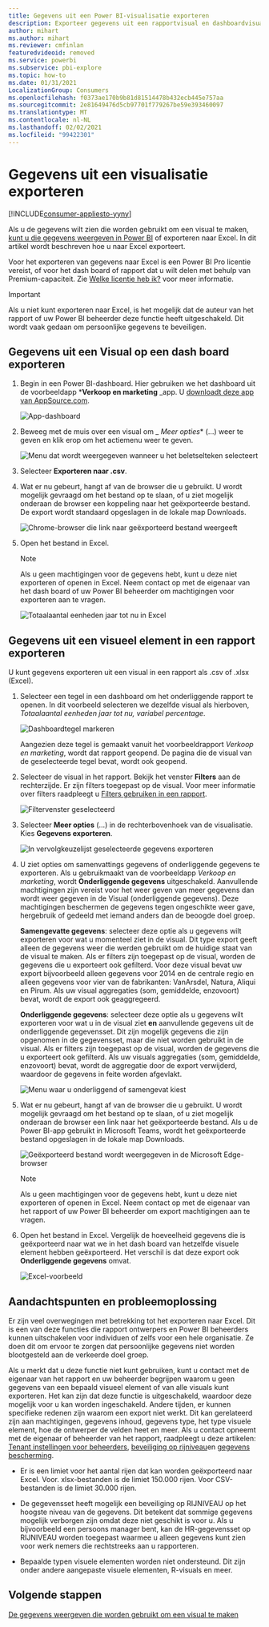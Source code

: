 ```yaml
---
title: Gegevens uit een Power BI-visualisatie exporteren
description: Exporteer gegevens uit een rapportvisual en dashboardvisual en bekijk ze in Excel.
author: mihart
ms.author: mihart
ms.reviewer: cmfinlan
featuredvideoid: removed
ms.service: powerbi
ms.subservice: pbi-explore
ms.topic: how-to
ms.date: 01/31/2021
LocalizationGroup: Consumers
ms.openlocfilehash: f0373ae170b9b81d81514478b432ecb445e757aa
ms.sourcegitcommit: 2e81649476d5cb97701f779267be59e393460097
ms.translationtype: MT
ms.contentlocale: nl-NL
ms.lasthandoff: 02/02/2021
ms.locfileid: "99422301"
---
```

# <a name="export-data-from-a-visual"></a>Gegevens uit een visualisatie exporteren

[!INCLUDE[consumer-appliesto-yyny](../includes/consumer-appliesto-yyny.md)]


Als u de gegevens wilt zien die worden gebruikt om een visual te maken, [kunt u die gegevens weergeven in Power BI](end-user-show-data.md) of exporteren naar Excel. In dit artikel wordt beschreven hoe u naar Excel exporteert.

Voor het exporteren van gegevens naar Excel is een Power BI Pro licentie vereist, of voor het dash board of rapport dat u wilt delen met behulp van Premium-capaciteit. Zie [Welke licentie heb ik?](end-user-license.md) voor meer informatie. 

> [!IMPORTANT]
> Als u niet kunt exporteren naar Excel, is het mogelijk dat de auteur van het rapport of uw Power BI beheerder deze functie heeft uitgeschakeld. Dit wordt vaak gedaan om persoonlijke gegevens te beveiligen.


## <a name="export-data-from-a-visual-on-a-dashboard"></a>Gegevens uit een Visual op een dash board exporteren

1. Begin in een Power BI-dashboard. Hier gebruiken we het dashboard uit de voorbeeldapp ***Verkoop en marketing** _app. U [downloadt deze app van AppSource.com](https://appsource.microsoft.com/en-us/product/power-bi/microsoft-retail-analysis-sample.salesandmarketingsample).

    ![App-dashboard](media/end-user-export/power-bi-dashboard.png)

2. Beweeg met de muis over een visual om _ *Meer opties** (...) weer te geven en klik erop om het actiemenu weer te geven.

    ![Menu dat wordt weergegeven wanneer u het beletselteken selecteert](media/end-user-export/power-bi-option-menu.png)

3. Selecteer **Exporteren naar .csv**.

4. Wat er nu gebeurt, hangt af van de browser die u gebruikt. U wordt mogelijk gevraagd om het bestand op te slaan, of u ziet mogelijk onderaan de browser een koppeling naar het geëxporteerde bestand. De export wordt standaard opgeslagen in de lokale map Downloads. 

    ![Chrome-browser die link naar geëxporteerd bestand weergeeft](media/end-user-export/power-bi-dashboards-export.png)

5. Open het bestand in Excel. 

    > [!NOTE]
    > Als u geen machtigingen voor de gegevens hebt, kunt u deze niet exporteren of openen in Excel. Neem contact op met de eigenaar van het dash board of uw Power BI beheerder om machtigingen voor exporteren aan te vragen. 

    ![Totaalaantal eenheden jaar tot nu in Excel](media/end-user-export/power-bi-excel.png)


## <a name="export-data-from-a-visual-in-a-report"></a>Gegevens uit een visueel element in een rapport exporteren
U kunt gegevens exporteren uit een visual in een rapport als .csv of .xlsx (Excel). 

1. Selecteer een tegel in een dashboard om het onderliggende rapport te openen.  In dit voorbeeld selecteren we dezelfde visual als hierboven, *Totaalaantal eenheden jaar tot nu, variabel percentage*. 

    ![Dashboardtegel markeren](media/end-user-export/power-bi-export-tile.png)

    Aangezien deze tegel is gemaakt vanuit het voorbeeldrapport *Verkoop en marketing*, wordt dat rapport geopend. De pagina die de visual van de geselecteerde tegel bevat, wordt ook geopend. 

2. Selecteer de visual in het rapport. Bekijk het venster **Filters** aan de rechterzijde. Er zijn filters toegepast op de visual. Voor meer informatie over filters raadpleegt u [Filters gebruiken in een rapport](end-user-report-filter.md).

    ![Filtervenster geselecteerd](media/end-user-export/power-bi-export-filter-pane.png)


3. Selecteer **Meer opties** (...) in de rechterbovenhoek van de visualisatie. Kies **Gegevens exporteren**.

    ![In vervolgkeuzelijst geselecteerde gegevens exporteren](media/end-user-export/power-bi-export-reports.png)

4. U ziet opties om samenvattings gegevens of onderliggende gegevens te exporteren. Als u gebruikmaakt van de voorbeeldapp *Verkoop en marketing*, wordt **Onderliggende gegevens** uitgeschakeld. Aanvullende machtigingen zijn vereist voor het weer geven van meer gegevens dan wordt weer gegeven in de Visual (onderliggende gegevens). Deze machtigingen beschermen de gegevens tegen ongeschikte weer gave, hergebruik of gedeeld met iemand anders dan de beoogde doel groep.

    **Samengevatte gegevens**: selecteer deze optie als u gegevens wilt exporteren voor wat u momenteel ziet in de visual.  Dit type export geeft alleen de gegevens weer die werden gebruikt om de huidige staat van de visual te maken. Als er filters zijn toegepast op de visual, worden de gegevens die u exporteert ook gefilterd. Voor deze visual bevat uw export bijvoorbeeld alleen gegevens voor 2014 en de centrale regio en alleen gegevens voor vier van de fabrikanten: VanArsdel, Natura, Aliqui en Pirum. Als uw visual aggregaties (som, gemiddelde, enzovoort) bevat, wordt de export ook geaggregeerd. 
  

    **Onderliggende gegevens**: selecteer deze optie als u gegevens wilt exporteren voor wat u in de visual ziet **en** aanvullende gegevens uit de onderliggende gegevensset.  Dit zijn mogelijk gegevens die zijn opgenomen in de gegevensset, maar die niet worden gebruikt in de visual. Als er filters zijn toegepast op de visual, worden de gegevens die u exporteert ook gefilterd.  Als uw visuals aggregaties (som, gemiddelde, enzovoort) bevat, wordt de aggregatie door de export verwijderd, waardoor de gegevens in feite worden afgevlakt. 

    ![Menu waar u onderliggend of samengevat kiest](media/end-user-export/power-bi-export-underlying.png)

5. Wat er nu gebeurt, hangt af van de browser die u gebruikt. U wordt mogelijk gevraagd om het bestand op te slaan, of u ziet mogelijk onderaan de browser een link naar het geëxporteerde bestand. Als u de Power BI-app gebruikt in Microsoft Teams, wordt het geëxporteerde bestand opgeslagen in de lokale map Downloads. 

    ![Geëxporteerd bestand wordt weergegeven in de Microsoft Edge-browser](media/end-user-export/power-bi-export-edge-screen.png)

    > [!NOTE]
    > Als u geen machtigingen voor de gegevens hebt, kunt u deze niet exporteren of openen in Excel. Neem contact op met de eigenaar van het rapport of uw Power BI beheerder om export machtigingen aan te vragen. 


6. Open het bestand in Excel. Vergelijk de hoeveelheid gegevens die is geëxporteerd naar wat we in het dash board van hetzelfde visuele element hebben geëxporteerd. Het verschil is dat deze export ook **Onderliggende gegevens** omvat. 

    ![Excel-voorbeeld](media/end-user-export/power-bi-underlying.png)

## <a name="considerations-and-troubleshooting"></a>Aandachtspunten en probleemoplossing
Er zijn veel overwegingen met betrekking tot het exporteren naar Excel. Dit is een van deze functies die rapport ontwerpers en Power BI beheerders kunnen uitschakelen voor individuen of zelfs voor een hele organisatie. Ze doen dit om ervoor te zorgen dat persoonlijke gegevens niet worden blootgesteld aan de verkeerde doel groep. 

Als u merkt dat u deze functie niet kunt gebruiken, kunt u contact met de eigenaar van het rapport en uw beheerder begrijpen waarom u geen gegevens van een bepaald visueel element of van alle visuals kunt exporteren. Het kan zijn dat deze functie is uitgeschakeld, waardoor deze mogelijk voor u kan worden ingeschakeld.  Andere tijden, er kunnen specifieke redenen zijn waarom een export niet werkt.  Dit kan gerelateerd zijn aan machtigingen, gegevens inhoud, gegevens type, het type visuele element, hoe de ontwerper de velden heet en meer. Als u contact opneemt met de eigenaar of beheerder van het rapport, raadpleegt u deze artikelen: [Tenant instellingen voor beheerders](../guidance/admin-tenant-settings.md), [beveiliging op rijniveau](../admin/service-admin-rls.md)en [gegevens bescherming](../admin/service-security-data-protection-overview.md).

- Er is een limiet voor het aantal rijen dat kan worden geëxporteerd naar Excel.  Voor. xlsx-bestanden is de limiet 150.000 rijen.  Voor CSV-bestanden is de limiet 30.000 rijen. 

- De gegevensset heeft mogelijk een beveiliging op RIJNIVEAU op het hoogste niveau van de gegevens. Dit betekent dat sommige gegevens mogelijk verborgen zijn omdat deze niet geschikt is voor u.  Als u bijvoorbeeld een persoons manager bent, kan de HR-gegevensset op RIJNIVEAU worden toegepast waarmee u alleen gegevens kunt zien voor werk nemers die rechtstreeks aan u rapporteren. 

- Bepaalde typen visuele elementen worden niet ondersteund. Dit zijn onder andere aangepaste visuele elementen, R-visuals en meer. 

## <a name="next-steps"></a>Volgende stappen

[De gegevens weergeven die worden gebruikt om een visual te maken](end-user-show-data.md)